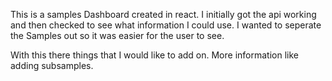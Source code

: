 This is a samples Dashboard created in react. I initially got the api working and then checked to see what information I could use. I wanted to seperate the Samples out so it was easier for the user to see. 

With this there things that I would like to add on. More information like adding subsamples. 
